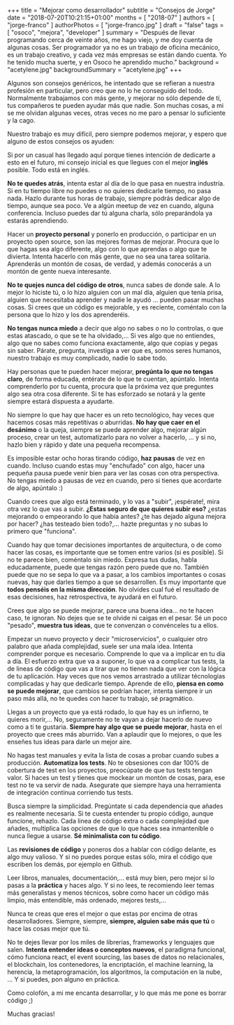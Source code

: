 +++
title = "Mejorar como desarrollador"
subtitle = "Consejos de Jorge"
date = "2018-07-20T10:21:15+01:00"
months = [ "2018-07" ]
authors = [ "jorge-franco" ]
authorPhotos = [ "jorge-franco.jpg" ]
draft = "false"
tags = [ "osoco", "mejora", "developer" ]
summary = "Después de llevar programando cerca de veinte años, me hago viejo, y me doy cuenta de algunas cosas. Ser programador ya no es un trabajo de oficina mecánico, es un trabajo creativo, y cada vez más empresas se están dando cuenta. Yo he tenido mucha suerte, y en Osoco he aprendido mucho."
background = "acetylene.jpg"
backgroundSummary = "acetylene.jpg"
+++

Algunos son consejos genéricos, he intentado que se refieran a nuestra profesión en particular,
pero creo que no lo he conseguido del todo. Normalmente trabajamos con más gente, y mejorar no sólo
depende de tí, tus compañeros te pueden ayudar más que nadie.
Son muchas cosas, a mi se me olvidan algunas veces, otras veces no me paro a pensar lo suficiente y la cago.

Nuestro trabajo es muy difícil, pero siempre podemos mejorar, y espero que alguno de estos consejos os ayuden:

Si por un casual has llegado aquí porque tienes intención de dedicarte a esto en el futuro,
mi consejo inicial es que llegues con el mejor **inglés** posible. Todo está en inglés.

**No te quedes atrás**, intenta estar al día de lo que pasa en nuestra industría.
Si en tu tiempo libre no puedes o no quieres dedicarle tiempo, no pasa nada. Hazlo durante tus
horas de trabajo, siempre podrás dedicar algo de tiempo, aunque sea poco.
Ve a algún meetup de vez en cuando, alguna conferencia.
Incluso puedes dar tú alguna charla, sólo preparándola ya estarás aprendiendo.

Hacer un **proyecto personal** y ponerlo en producción, o participar en un proyecto open source,
son las mejores formas de mejorar.
Procura que lo que hagas sea algo diferente, algo con lo que aprendas o algo que te divierta.
Intenta hacerlo con más gente, que no sea una tarea solitaria.
Aprenderás un montón de cosas, de verdad, y además conocerás a un montón de gente nueva interesante.

**No te quejes nunca del código de otros**, nunca sabes de donde sale.
A lo mejor lo hiciste tú, o lo hizo alguien con un mal día, alguien que tenía prisa,
alguien que necesitaba aprender y nadie le ayudó ... pueden pasar muchas cosas.
Si crees que un código es mejorable, y es reciente, coméntalo con la persona que lo hizo y los dos aprenderéis.

**No tengas nunca miedo** a decir que algo no sabes o no lo controlas, o que estas atascado, o que se te ha olvidado,...
Si ves algo que no entiendes, algo que no sabes como funciona exactamente, algo que copias y pegas sin saber.
Párate, pregunta, investiga a ver que es, somos seres humanos, nuestro trabajo es muy complicado, nadie lo sabe todo.

Hay personas que te pueden hacer mejorar, **pregúnta lo que no tengas claro**, de forma educada,
entérate de lo que te cuentan, apúntalo. Intenta comprenderlo por tu cuenta,
procura que la próxima vez que preguntes algo sea otra cosa diferente.
Si te has esforzado se notará y la gente siempre estará dispuesta a ayudarte.

No siempre lo que hay que hacer es un reto tecnológico, hay veces que hacemos cosas más repetitivas o aburridas.
**No hay que caer en el desánimo** o la queja, siempre se puede aprender algo,
mejorar algún proceso, crear un test, automatizarlo para no volver a hacerlo, ...
y si no, hazlo bien y rápido y date una pequeña recompensa.

Es imposible estar ocho horas tirando código, **haz pausas** de vez en cuando.
Incluso cuando estas muy "enchufado" con algo, hacer una pequeña pausa puede venir bien para ver las cosas
con otra perspectiva. No tengas miedo a pausas de vez en cuando, pero si tienes que acordarte de algo, apúntalo :)

Cuando crees que algo está terminado, y lo vas a "subir", ¡espérate!, mira otra vez lo que vas a subir.
**¿Estas seguro de que quieres subir eso?** ¿estas mejorando o empeorando lo que había antes?
¿te has dejado alguna mejora por hacer? ¿has testeado bien todo?,...
hazte preguntas y no subas lo primero que "funciona".

Cuando hay que tomar decisiones importantes de arquitectura, o de como hacer las cosas,
es importante que se tomen entre varios (si es posible). Si no te parece bien, coméntalo sin miedo.
Expresa tus dudas, habla educadamente, puede que tengas razón pero puede que no.
También puede que no se sepa lo que va a pasar, a los cambios importantes o cosas nuevas, hay que darles tiempo
a que se desarrollen. Es muy importante que **todos penséis en la misma dirección**.
No olvides cual fué el resultado de esas decisiones, haz retrospectiva, te ayudará en el futuro.

Crees que algo se puede mejorar, parece una buena idea... no te hacen caso, te ignoran.
No dejes que se te olvide ni caigas en el pesar.
Sé un poco "pesado", **muestra tus ideas**, que te convenzan o convénceles tu a ellos.

Empezar un nuevo proyecto y decir "microservicios", o cualquier otro palabro que añada complejidad,
suele ser una mala idea. Intenta comprender porque es necesario. Comprende lo que va a implicar
en tu dia a día. El esfuerzo extra que va a suponer, lo que va a complicar tus tests,
la de lineas de código que vas a tirar que no tienen nada que ver con la lógica de tu aplicación.
Hay veces que nos vemos arrastrado a utilizar técnologías complicadas y hay que dedicarle tiempo.
Aprende de ello, **piensa en como se puede mejorar**, que cambios se podrían hacer, intenta siempre ir un paso
más allá, no te quedes con hacer tu trabajo, sé pragmático.

Llegas a un proyecto que ya está rodado, lo que hay es un infierno, te quieres morir,...
No, seguramente no te vayan a dejar hacerlo de nuevo como a ti te gustaria.
**Siempre hay algo que se puede mejorar**, hasta en el proyecto que crees más aburrido.
Van a aplaudir que lo mejores, o que les enseñes tus ideas para darle un mejor aire.

No hagas test manuales y evita la lista de cosas a probar cuando subes a producción. **Automatiza los tests**.
No te obsesiones con dar 100% de cobertura de test en los proyectos, preocúpate de que tus tests tengan valor.
Si haces un test y tienes que mockear un montón de cosas, para, ese test no te va servir de nada.
Asegurate que siempre haya una herramienta de integración continua corriendo tus tests.

Busca siempre la simplicidad. Pregúntate si cada dependencia que añades es realmente necesaria.
Si te cuesta entender tu propio código, aunque funcione, rehazlo.
Cada linea de código extra o cada complejidad que añades, multiplica las opciones de que lo que haces
sea inmantenible o nunca llegue a usarse. **Sé minimalista con tu código**.

Las **revisiones de código** y poneros dos a hablar con código delante, es algo muy valioso.
Y si no puedes porque estas sólo, mira el código que escriben los demás, por ejemplo en Github.

Leer libros, manuales, documentación,... está muy bien, pero mejor si lo pasas a la **práctica** y haces algo.
Y si no lees, te recomiendo leer temas más generalistas y menos técnicos, sobre como hacer un código más limpio,
más entendible, más ordenado, mejores tests,...

Nunca te creas que eres el mejor o que estas por encima de otras desarrolladores.
Siempre, siempre, **siempre, alguien sabe más que tú** o hace las cosas mejor que tú.

No te dejes llevar por los miles de librerias, frameworks y lenguajes que salen.
**Intenta entender ideas o conceptos nuevos**, el paradigma funcional, cómo funciona react, el event sourcing,
las bases de datos no relacionales, el blockchain, los contenedores, la encriptación,
el machine learning, la herencia, la metaprogramación, los algoritmos, la computación en la nube, ...
Y si puedes, pon alguno en práctica.

Como colofón, a mi me encanta desarrollar, y lo que más me pone es borrar código ;)

Muchas gracias!